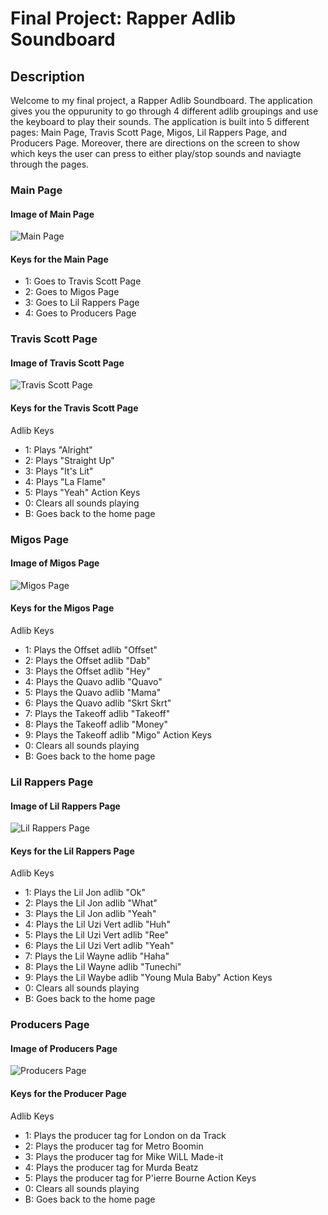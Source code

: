 # Final Project: Rapper Adlib Soundboard
## Description
Welcome to my final project, a Rapper Adlib Soundboard. 
The application gives you the oppurunity to go through 4 different adlib groupings and use the keyboard to play their sounds.
The application is built into 5 different pages: Main Page, Travis Scott Page, Migos, Lil Rappers Page, and Producers Page.
Moreover, there are directions on the screen to show which keys the user can press to either play/stop sounds and naviagte through the pages.

### Main Page
#### Image of Main Page
![Main Page](https://user-images.githubusercontent.com/42978685/57056024-46fd1a80-6c65-11e9-8213-da07505ac77d.JPG)
#### Keys for the Main Page
* 1: Goes to Travis Scott Page
* 2: Goes to Migos Page
* 3: Goes to Lil Rappers Page
* 4: Goes to Producers Page

### Travis Scott Page
#### Image of Travis Scott Page
![Travis Scott Page](https://user-images.githubusercontent.com/42978685/57056331-6dbc5080-6c67-11e9-87e5-5544eb876650.JPG)
#### Keys for the Travis Scott Page
Adlib Keys
* 1: Plays "Alright"
* 2: Plays "Straight Up"
* 3: Plays "It's Lit"
* 4: Plays "La Flame"
* 5: Plays "Yeah"
Action Keys
* 0: Clears all sounds playing
* B: Goes back to the home page

### Migos Page
#### Image of Migos Page
![Migos Page](https://user-images.githubusercontent.com/42978685/57056478-795c4700-6c68-11e9-9bb7-6d355d7eca45.JPG)
#### Keys for the Migos Page
Adlib Keys
* 1: Plays the Offset adlib "Offset"
* 2: Plays the Offset adlib "Dab"
* 3: Plays the Offset adlib "Hey"
* 4: Plays the Quavo adlib "Quavo"
* 5: Plays the Quavo adlib "Mama"
* 6: Plays the Quavo adlib "Skrt Skrt"
* 7: Plays the Takeoff adlib "Takeoff"
* 8: Plays the Takeoff adlib "Money"
* 9: Plays the Takeoff adlib "Migo"
Action Keys
* 0: Clears all sounds playing
* B: Goes back to the home page

### Lil Rappers Page
#### Image of Lil Rappers Page
![Lil Rappers Page](https://user-images.githubusercontent.com/42978685/57056567-f2f43500-6c68-11e9-9030-8136ef134970.JPG)
#### Keys for the Lil Rappers Page
Adlib Keys
* 1: Plays the Lil Jon adlib "Ok"
* 2: Plays the Lil Jon adlib "What"
* 3: Plays the Lil Jon adlib "Yeah"
* 4: Plays the Lil Uzi Vert adlib "Huh"
* 5: Plays the Lil Uzi Vert adlib "Ree"
* 6: Plays the Lil Uzi Vert adlib "Yeah"
* 7: Plays the Lil Wayne adlib "Haha"
* 8: Plays the Lil Wayne adlib "Tunechi"
* 9: Plays the Lil Waybe adlib "Young Mula Baby"
Action Keys
* 0: Clears all sounds playing
* B: Goes back to the home page

### Producers Page
#### Image of Producers Page
![Producers Page](https://user-images.githubusercontent.com/42978685/57056633-54b49f00-6c69-11e9-9a24-fae907103796.JPG)
#### Keys for the Producer Page
Adlib Keys
* 1: Plays the producer tag for London on da Track
* 2: Plays the producer tag for Metro Boomin
* 3: Plays the producer tag for Mike WiLL Made-it
* 4: Plays the producer tag for Murda Beatz
* 5: Plays the producer tag for P'ierre Bourne
Action Keys
* 0: Clears all sounds playing
* B: Goes back to the home page